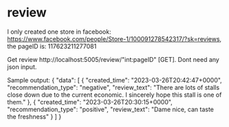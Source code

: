 # review
I only created one store in facebook: https://www.facebook.com/people/Store-1/100091278542317/?sk=reviews, the pageID is: 117623211277081

Get review http://localhost:5005/review/"int:pageID" [GET]. Dont need any json input. 

Sample output:
{
    "data": [
        {
            "created_time": "2023-03-26T20:42:47+0000",
            "recommendation_type": "negative",
            "review_text": "There are lots of stalls close down due to the current economic. I sincerely hope this stall is one of them."
        },
        {
            "created_time": "2023-03-26T20:30:15+0000",
            "recommendation_type": "positive",
            "review_text": "Dame nice, can taste the freshness"
        }
    ]
}
